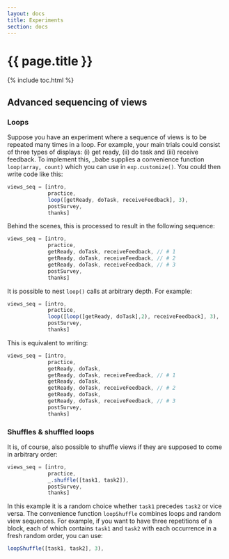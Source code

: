```yaml
---
layout: docs
title: Experiments
section: docs
---
```


# {{ page.title }}

{% include toc.html %}


## Advanced sequencing of views

### Loops

Suppose you have an experiment where a sequence of views is to be repeated many times in a loop. For example, your main trials could consist of three types of displays: (i) get ready, (ii) do task and (iii) receive feedback. To implement this, _babe supplies a convenience function `loop(array, count)` which you can use in `exp.customize()`. You could then write code like this:

```javascript
views_seq = [intro,
             practice,
             loop([getReady, doTask, receiveFeedback], 3),
             postSurvey,
             thanks]
```

Behind the scenes, this is processed to result in the following sequence:

```javascript
views_seq = [intro,
             practice,
             getReady, doTask, receiveFeedback, // # 1
             getReady, doTask, receiveFeedback, // # 2
             getReady, doTask, receiveFeedback, // # 3
             postSurvey,
             thanks]
```

It is possible to nest `loop()` calls at arbitrary depth. For example:

```javascript
views_seq = [intro,
             practice,
             loop([loop([getReady, doTask],2), receiveFeedback], 3),
             postSurvey,
             thanks]
```

This is equivalent to writing:

```javascript
views_seq = [intro,
             practice,
             getReady, doTask,
             getReady, doTask, receiveFeedback, // # 1
             getReady, doTask,             
             getReady, doTask, receiveFeedback, // # 2
             getReady, doTask,
             getReady, doTask, receiveFeedback, // # 3
             postSurvey,
             thanks]
```

### Shuffles & shuffled loops

It is, of course, also possible to shuffle views if they are supposed to come in arbitrary order:

```javascript
views_seq = [intro,
             practice,
             _.shuffle([task1, task2]),
             postSurvey,
             thanks]
```

In this example it is a random choice whether `task1` precedes `task2` or vice versa. The convenience function `loopShuffle` combines loops and random view sequences. For example, if you want to have three repetitions of a block, each of which contains `task1` and `task2` with each occurrence in a fresh random order, you can use:

```javascript
loopShuffle([task1, task2], 3),
```


